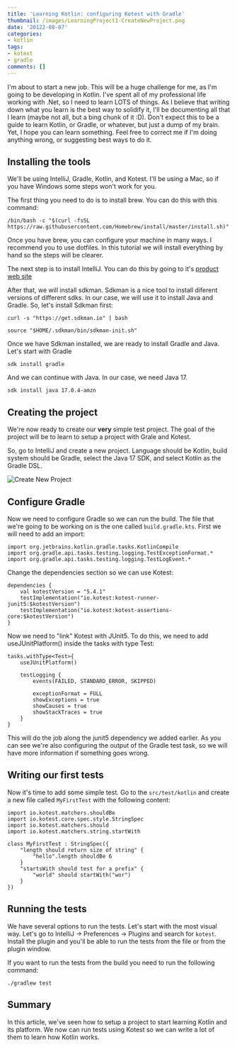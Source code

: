 ```yaml
---
title: 'Learning Kotlin: configuring Kotest with Gradle'
thumbnail: /images/LearningProject1-CreateNewProject.png
date: '20122-08-07'
categories:
- kotlin
tags:
- kotest
- gradle
comments: []
---
```


I'm about to start a new job. This will be a huge challenge for me, as I'm going to be developing in Kotlin. I've spent all of my professional life working with .Net, so I need to learn LOTS of things. As I believe that writing down what you learn is the best way to solidify it, I'll be documenting all that I learn (maybe not all, but a bing chunk of it :D). Don't expect this to be a guide to learn Kotlin, or Gradle, or whatever, but just a dump of my brain. Yet, I hope you can learn something. Feel free to correct me if I'm doing anything wrong, or suggesting best ways to do it.

## Installing the tools
We'll be using IntelliJ, Gradle, Kotlin, and Kotest. I'll be using a Mac, so if you have Windows some steps won't work for you.

The first thing you need to do is to install brew. You can do this with this command:
```
/bin/bash -c "$(curl -fsSL https://raw.githubusercontent.com/Homebrew/install/master/install.sh)"

```

Once you have brew, you can configure your machine in many ways. I recommend you to use dotfiles. In this tutorial we will install everything by hand so the steps will be clearer.

The next step is to install IntelliJ. You can do this by going to it's [product web site](https://www.jetbrains.com/idea/download/)

After that, we will install sdkman. Sdkman is a nice tool to install diferent versions of different sdks. In our case, we will use it to install Java and Gradle. So, let's install Sdkman first:

```
curl -s "https://get.sdkman.io" | bash

source "$HOME/.sdkman/bin/sdkman-init.sh"
```

Once we have Sdkman installed, we are ready to install Gradle and Java. Let's start with Gradle

```
sdk install gradle
```

And we can continue with Java. In our case, we need Java 17.

```
sdk install java 17.0.4-amzn   
```

## Creating the project
We're now ready to create our **very** simple test project. The goal of the project will be to learn to setup a project with Grale and Kotest.

So, go to IntelliJ and create a new project. Language should be Kotlin, build system should be Gradle, select the Java 17 SDK, and select Kotlin as the Gradle DSL.

![Create New Project](/images/LearningProject1-CreateNewProject.png)

## Configure Gradle
Now we need to configure Gradle so we can run the build. The file that we're going to be working on is the one called `build.gradle.kts`. First we will need to add an import:

```
import org.jetbrains.kotlin.gradle.tasks.KotlinCompile
import org.gradle.api.tasks.testing.logging.TestExceptionFormat.*
import org.gradle.api.tasks.testing.logging.TestLogEvent.*
```

Change the dependencies section so we can use Kotest:

```
dependencies {
    val kotestVersion = "5.4.1"
    testImplementation("io.kotest:kotest-runner-junit5:$kotestVersion")
    testImplementation("io.kotest:kotest-assertions-core:$kotestVersion")
}
```

Now we need to "link" Kotest with JUnit5. To do this, we need to add useJUnitPlatform() inside the tasks with type Test:

```
tasks.withType<Test>{
    useJUnitPlatform()

    testLogging {
        events(FAILED, STANDARD_ERROR, SKIPPED)

        exceptionFormat = FULL
        showExceptions = true
        showCauses = true
        showStackTraces = true
    }
}
```

This will do the job along the junit5 dependency we added earlier. As you can see we're also configuring the output of the Gradle test task, so we will have more information if something goes wrong.

## Writing our first tests
Now it's time to add some simple test. Go to the `src/test/kotlin` and create a new file called `MyFirstTest` with the following content:

```
import io.kotest.matchers.shouldBe
import io.kotest.core.spec.style.StringSpec
import io.kotest.matchers.should
import io.kotest.matchers.string.startWith

class MyFirstTest : StringSpec({
    "length should return size of string" {
        "hello".length shouldBe 6
    }
    "startsWith should test for a prefix" {
        "world" should startWith("wor")
    }
})
```

## Running the tests
We have several options to run the tests. Let's start with the most visual way. Let's go to IntelliJ -> Preferences -> Plugins and search for `kotest`. Install the plugin and you'll be able to run the tests from the file or from the plugin window.

If you want to run the tests from the build you need to run the following command:

```
./gradlew test
```

## Summary
In this article, we've seen how to setup a project to start learning Kotlin and its platform. We now can run tests using Kotest so we can write a lot of them to learn how Kotlin works. 
